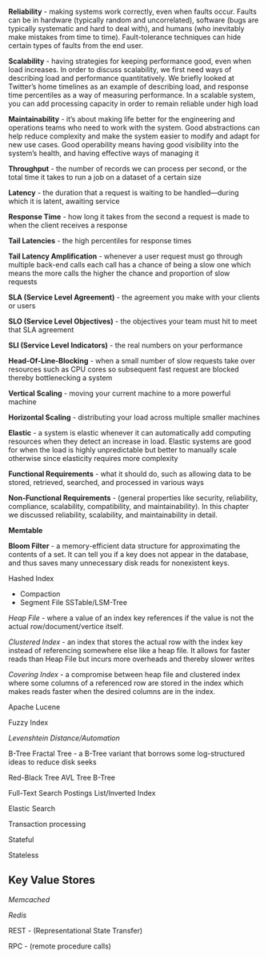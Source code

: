 **Reliability** - making systems work correctly, even when faults occur. Faults can be in hardware (typically random and uncorrelated), software (bugs are typically systematic and hard to deal with), and humans (who inevitably make mistakes from time to time). Fault-tolerance techniques can hide certain types of faults from the end user. 

**Scalability** - having strategies for keeping performance good, even when load increases. In order to discuss scalability, we first need ways of describing load and performance quantitatively. We briefly looked at Twitter’s home timelines as an example of describing load, and response time percentiles as a way of measuring performance. In a scalable system, you can add processing capacity in order to remain reliable under high load

**Maintainability** - it’s about making life better for the engineering and operations teams who need to work with the system. Good abstractions can help reduce complexity and make the system easier to modify and adapt for new use cases. Good operability means having good visibility into the system’s health, and having effective ways of managing it

**Throughput** - the number of records we can process per second, or the total time it takes to run a job on a dataset of a certain size

**Latency** -  the duration that a request is waiting to be handled—during which it is latent, awaiting service

**Response Time** - how long it takes from the second a request is made to when the client receives a response

**Tail Latencies** - the high percentiles for response times

**Tail Latency Amplification** - whenever a user request must go through multiple back-end calls each call has a chance of being a slow one which means the more calls the higher the chance and proportion of slow requests

**SLA (Service Level Agreement)** - the agreement you make with your clients or users

**SLO (Service Level Objectives)** - the objectives your team must hit to meet that SLA agreement

**SLI (Service Level Indicators)** - the real numbers on your performance

**Head-Of-Line-Blocking** - when a small number of slow requests take over resources such as CPU cores so subsequent fast request are blocked thereby bottlenecking a system

**Vertical Scaling** - moving your current machine to a more powerful machine

**Horizontal Scaling** - distributing your load across multiple smaller machines

**Elastic** - a system is elastic whenever it can automatically add computing resources when they detect an increase in load. Elastic systems are good for when the load is highly unpredictable but better to manually scale otherwise since elasticity requires more complexity


**Functional Requirements** - what it should do, such as allowing data to be stored, retrieved, searched, and processed in various ways

**Non-Functional Requirements** - (general properties like security, reliability, compliance, scalability, compatibility, and maintainability). In this chapter we discussed reliability, scalability, and maintainability in detail. 

**Memtable** 

**Bloom Filter** - a memory-efficient data structure for approximating the contents of a set. It can tell you if a key does not appear in the database, and thus saves many unnecessary disk reads for nonexistent keys.

Hashed Index
- Compaction
- Segment File
SSTable/LSM-Tree

*Heap File* - where a value of an index key references if the value is not the actual row/document/vertice itself. 

*Clustered Index* - an index that stores the actual row with the index key instead of referencing somewhere else like a heap file. It allows for faster reads than Heap File but incurs more overheads and thereby slower writes

*Covering Index* - a compromise between heap file and clustered index where some columns of a referenced row are stored in the index which makes reads faster when the desired columns are in the index.

Apache Lucene

Fuzzy Index

*Levenshtein Distance/Automation*

B-Tree
Fractal Tree - a B-Tree variant that borrows some log-structured ideas to reduce disk seeks

Red-Black Tree
AVL Tree
B-Tree

Full-Text Search
Postings List/Inverted Index

Elastic Search

Transaction processing

Stateful

Stateless

## Key Value Stores

*Memcached*

*Redis*

REST - (Representational State Transfer)

RPC - (remote procedure calls) 